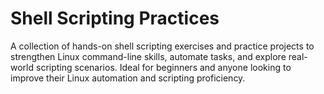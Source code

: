 # Shell Scripting Practices

A collection of hands-on shell scripting exercises and practice projects to strengthen Linux command-line skills, automate tasks, and explore real-world scripting scenarios. Ideal for beginners and anyone looking to improve their Linux automation and scripting proficiency.